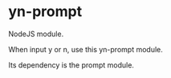 # yn-prompt

NodeJS module.

When input y or n, use this yn-prompt module.

Its dependency is the prompt module.

